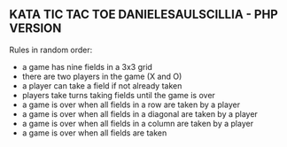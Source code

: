 ## KATA TIC TAC TOE DANIELESAULSCILLIA - PHP VERSION

Rules in random order:

 - a game has nine fields in a 3x3 grid
 - there are two players in the game (X and O)
 - a player can take a field if not already taken
 - players take turns taking fields until the game is over
 - a game is over when all fields in a row are taken by a player
 - a game is over when all fields in a diagonal are taken by a player
 - a game is over when all fields in a column are taken by a player
 - a game is over when all fields are taken
